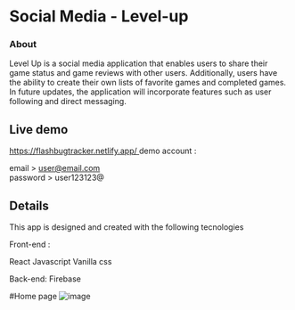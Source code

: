 # Social Media - Level-up


### About


Level Up is a social media application that enables users to share their game status and game reviews with other users. Additionally, users have the ability to create their own lists of favorite games and completed games. In future updates, the application will incorporate features such as user following and direct messaging.


## Live demo 

[https://flashbugtracker.netlify.app/
](https://levelup-socialmedia.netlify.app/)
demo account : 

email > user@email.com  
password > user123123@


## Details

This app is designed and created with the following tecnologies

Front-end :

React
Javascript
Vanilla css

Back-end:
Firebase 

#Home page
![image](https://github.com/de-Padua/levelup-social_media/blob/Main/level-up/home.JPG)

